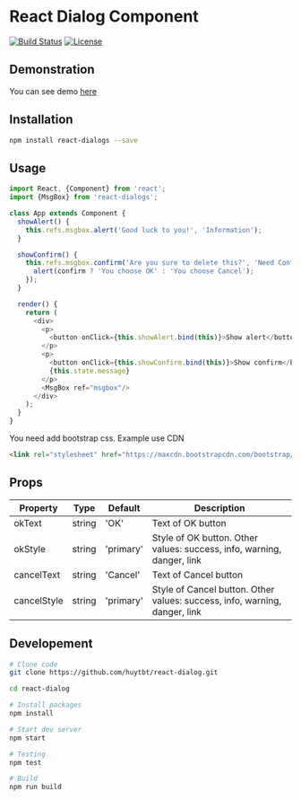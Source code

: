 # React Dialog Component

[![Build Status](https://travis-ci.org/huytbt/react-dialog.svg?branch=master)](https://travis-ci.org/huytbt/react-dialog)
[![License](https://img.shields.io/github/license/huytbt/react-dialog.svg)](https://github.com/huytbt/react-dialog/master/LICENSE)

## Demonstration

You can see demo [here](https://huytbt.github.io/react-dialog/)

## Installation

```bash
npm install react-dialogs --save
```

## Usage

```js
import React, {Component} from 'react';
import {MsgBox} from 'react-dialogs';

class App extends Component {
  showAlert() {
    this.refs.msgbox.alert('Good luck to you!', 'Information');
  }

  showConfirm() {
    this.refs.msgbox.confirm('Are you sure to delete this?', 'Need Confirm', (confirm) => {
      alert(confirm ? 'You choose OK' : 'You choose Cancel');
    });
  }

  render() {
    return (
      <div>
        <p>
          <button onClick={this.showAlert.bind(this)}>Show alert</button>
        </p>
        <p>
          <button onClick={this.showConfirm.bind(this)}>Show confirm</button>
          {this.state.message}
        </p>
        <MsgBox ref="msgbox"/>
      </div>
    );
  }
}
```

You need add bootstrap css. Example use CDN

```html
<link rel="stylesheet" href="https://maxcdn.bootstrapcdn.com/bootstrap/latest/css/bootstrap.min.css">
```

## Props

Property|Type|Default|Description
---|---|---|---
okText|string|'OK'|Text of OK button
okStyle|string|'primary'|Style of OK button. Other values: success, info, warning, danger, link
cancelText|string|'Cancel'|Text of Cancel button
cancelStyle|string|'primary'|Style of Cancel button. Other values: success, info, warning, danger, link

## Developement

```bash
# Clone code
git clone https://github.com/huytbt/react-dialog.git

cd react-dialog

# Install packages
npm install

# Start dev server
npm start

# Testing
npm test

# Build
npm run build
```
